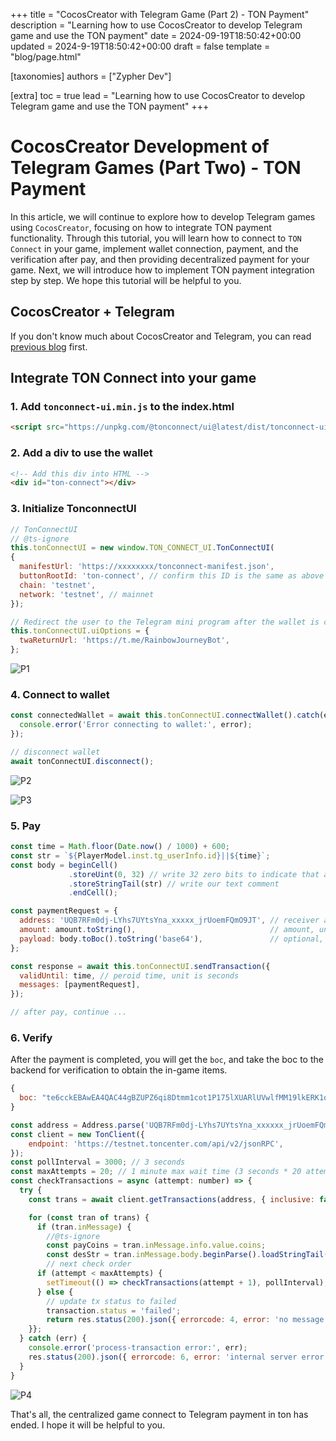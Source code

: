 +++
title = "CocosCreator with Telegram Game (Part 2) - TON Payment"
description = "Learning how to use CocosCreator to develop Telegram game and use the TON payment"
date = 2024-09-19T18:50:42+00:00
updated = 2024-9-19T18:50:42+00:00
draft = false
template = "blog/page.html"

[taxonomies]
authors = ["Zypher Dev"]

[extra]
toc = true
lead = "Learning how to use CocosCreator to develop Telegram game and use the TON payment"
+++

# CocosCreator Development of Telegram Games (Part Two) - TON Payment

In this article, we will continue to explore how to develop Telegram games using `CocosCreator`, focusing on how to integrate TON payment functionality. Through this tutorial, you will learn how to connect to `TON Connect` in your game, implement wallet connection, payment, and the verification after pay, and then providing decentralized payment for your game. Next, we will introduce how to implement TON payment integration step by step. We hope this tutorial will be helpful to you.

## CocosCreator + Telegram
If you don't know much about CocosCreator and Telegram, you can read [previous blog](https://docs.zypher.network/blog/cocos-tg/) first.

## Integrate TON Connect into your game
### 1. Add `tonconnect-ui.min.js` to the index.html
```html
<script src="https://unpkg.com/@tonconnect/ui@latest/dist/tonconnect-ui.min.js"></script>
```

### 2. Add a div to use the wallet
```html
<!-- Add this div into HTML -->
<div id="ton-connect"></div>
```

### 3. Initialize TonconnectUI
```javascript
// TonConnectUI
// @ts-ignore
this.tonConnectUI = new window.TON_CONNECT_UI.TonConnectUI(
{
  manifestUrl: 'https://xxxxxxxx/tonconnect-manifest.json',
  buttonRootId: 'ton-connect', // confirm this ID is the same as above div
  chain: 'testnet',
  network: 'testnet', // mainnet
});

// Redirect the user to the Telegram mini program after the wallet is connected
this.tonConnectUI.uiOptions = {
  twaReturnUrl: 'https://t.me/RainbowJourneyBot',
};
```

![P1](P1.jpg)

### 4. Connect to wallet
```javascript
const connectedWallet = await this.tonConnectUI.connectWallet().catch(error => {
  console.error('Error connecting to wallet:', error);
});

// disconnect wallet
await tonConnectUI.disconnect();
```

![P2](P2.jpg)

![P3](P3.jpg)

### 5. Pay
```javascript
const time = Math.floor(Date.now() / 1000) + 600;
const str = `${PlayerModel.inst.tg_userInfo.id}||${time}`;
const body = beginCell()
             .storeUint(0, 32) // write 32 zero bits to indicate that a text comment will follow
             .storeStringTail(str) // write our text comment
             .endCell();

const paymentRequest = {
  address: 'UQB7RFm0dj-LYhs7UYtsYna_xxxxx_jrUoemFQmO9JT', // receiver address
  amount: amount.toString(),                              // amount, unit is ns (1 TON = 1,000,000,000ns )
  payload: body.toBoc().toString('base64'),               // optional, external payload data
};

const response = await this.tonConnectUI.sendTransaction({
  validUntil: time, // peroid time, unit is seconds
  messages: [paymentRequest],
});

// after pay, continue ...
```

### 6. Verify
After the payment is completed, you will get the `boc`, and take the boc to the backend for verification to obtain the in-game items.
```javascript
{
  boc: "te6cckEBAwEA4QAC44gBZUPZ6qi8Dtmm1cot1P175lXUARlUVwlfMM19lkERK1oCUB3RqDxAFnPpeo191X/jiimn9Bwnq3zwcU/MMjHRNN5sC5tyymBV3SJ1rjyyscAjrDDFAIV/iE+WBySEPP9wCU1NGLsfcvVgAAACSAAYHAECAGhCAFlQ9nqqLwO2abVyi3U/XvmVdQBGVRXCV8wzX2WQRErWoAmJaAAAAAAAAAAAAAAAAAAAAGZCAFlQ9nqqLwO2abVyi3U/XvmVdQBGVRXCV8wzX2WQRErWnMS0AAAAAAAAAAAAAAAAAAADkk4U"
}

const address = Address.parse('UQB7RFm0dj-LYhs7UYtsYna_xxxxxx_jrUoemFQmO9JT');
const client = new TonClient({
    endpoint: 'https://testnet.toncenter.com/api/v2/jsonRPC',
});
const pollInterval = 3000; // 3 seconds
const maxAttempts = 20; // 1 minute max wait time (3 seconds * 20 attempts)
const checkTransactions = async (attempt: number) => {
  try {
    const trans = await client.getTransactions(address, { inclusive: false, limit: 1 });

    for (const tran of trans) {
      if (tran.inMessage) {
        //@ts-ignore
        const payCoins = tran.inMessage.info.value.coins;
        const desStr = tran.inMessage.body.beginParse().loadStringTail();
        // next check order
      if (attempt < maxAttempts) {
        setTimeout(() => checkTransactions(attempt + 1), pollInterval);
      } else {
        // update tx status to failed
        transaction.status = 'failed';
        return res.status(200).json({ errorcode: 4, error: 'no message' });
    }};
  } catch (err) {
    console.error('process-transaction error:', err);
    res.status(200).json({ errorcode: 6, error: 'internal server error' });
  }
}
```

![P4](P4.jpg)

That's all, the centralized game connect to Telegram payment in ton has ended. I hope it will be helpful to you.
